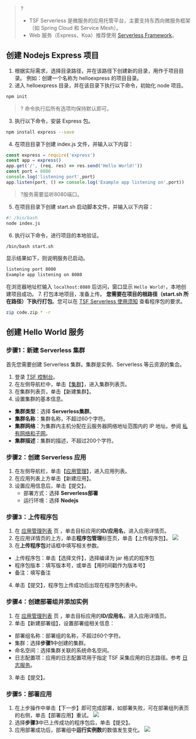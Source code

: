 >?
>- TSF Serverless 是微服务的应用托管平台，主要支持东西向微服务框架（如 Spring Cloud 和 Service Mesh）。
>- Web 服务（Express、Koa）推荐使用 [Serverless Framework](https://cloud.tencent.com/product/sls)。

## 创建 Nodejs Express 项目
1. 根据实际需求，选择目录路径，并在该路径下创建新的目录，用作于项目目录。
   例如：创建一个名称为 helloexpress 的项目目录。
2. 进入 helloexpress 目录，并在该目录下执行以下命令，初始化 node 项目。
```bash
npm init
```
 >? 命令执行后所有选项均保持默认即可。

3. 执行以下命令，安装 Express 包。
```bash
npm install express --save
```
4. 在项目目录下创建 index.js 文件，并输入以下内容：
```javascript
const express = require('express')
const app = express()
app.get('/', (req, res) => res.send('Hello World!'))
const port = 8080
console.log('listening port',port)
app.listen(port, () => console.log('Example app listening on',port))
```
 >?服务需要监听8080端口。

5.  在项目目录下创建 start.sh 启动脚本文件，并输入以下内容：
```bash
#! /bin/bash
node index.js
```
6.  执行以下命令，进行项目的本地验证。
```bash
/bin/bash start.sh
```
 显示结果如下，则说明服务已启动。
```bash
listening port 8080
Example app listening on 8080
```
 在浏览器地址栏输入 `localhost:8080` 后访问，窗口显示 `Hello World!`，本地创建项目成功。
7.  打包本地项目，准备上传。
**您需要在项目的根路径（start.sh 所在路径）下执行打包**。您可以在 [TSF  Serverless 使用须知](https://cloud.tencent.com/document/product/649/38960#.E4.B8.8A.E4.BC.A0.E7.A8.8B.E5.BA.8F.E5.8C.85.E8.A6.81.E6.B1.82) 查看程序包的要求。
```bash
zip code.zip * -r
```

## 创建 Hello World 服务

### 步骤1：新建 Serverless 集群

首先您需要创建 Serverless 集群。集群是实例、Serverless 等云资源的集合。

1. 登录 [TSF 控制台](https://console.cloud.tencent.com/tsf/index)。
2. 在左侧导航栏中，单击【[集群](https://console.cloud.tencent.com/tsf/cluster?rid=1)】，进入集群列表页。
3. 在集群列表页，单击【新建集群】。
4. 设置集群的基本信息。
 - **集群类型**：选择 **Serverless集群**。
 - **集群名称**：集群名称，不超过60个字符。
 - **集群网络**：为集群内主机分配在云服务器网络地址范围内的 IP 地址。参阅 [私有网络和子网](https://cloud.tencent.com/document/product/215/20046)。
 - **集群描述**：集群的描述，不超过200个字符。


### 步骤2：创建 Serverless 应用

1. 在左侧导航栏，单击【[应用管理](https://console.cloud.tencent.com/tsf/app?rid=1)】，进入应用列表。
2. 在应用列表上方单击【新建应用】。
3. 设置应用信息后，单击【提交】。
   - 部署方式：选择 **Serverless部署**
   - 运行环境：选择 **Nodejs** 
   

### 步骤3：上传程序包

1. 在 [应用管理列表](https://console.cloud.tencent.com/tsf/app) 页 ，单击目标应用的**ID/应用名**，进入应用详情页。
2. 在应用详情页的上方，单击**程序包管理**标签页，单击【上传程序包】。
![](https://main.qcloudimg.com/raw/2be5327d84d9b323e016d84085bbd36f.png)
3. 在**上传程序包**对话框中填写相关参数。
  - 上传程序包：单击【选择文件】，选择编译为 jar 格式的程序包
  - 程序包版本：填写版本号，或单击【用时间戳作为版本号】
  - 备注：填写备注  
4. 单击【提交】，程序包上传成功后出现在程序包列表中。

### 步骤4：创建部署组并添加实例
1. 在 [应用管理列表](https://console.cloud.tencent.com/tsf/app) 页 ，单击目标应用的**ID/应用名**，进入应用详情页。
2. 单击【新建部署组】，设置部署组相关信息：
  - 部署组名称：部署组的名称，不超过60个字符。
  - 集群：选择**步骤1**中创建的集群。
  - 命名空间：选择集群关联的系统命名空间。
  - 日志配置项：应用的日志配置项用于指定 TSF 采集应用的日志路径。参考 [日志服务](https://cloud.tencent.com/document/product/649/13697)。
3. 单击【提交】。

### 步骤5：部署应用
1. 在上步操作中单击【下一步】即可完成部署，如部署失败，可在部署组列表页的右侧，单击【部署应用】重试。
![](https://main.qcloudimg.com/raw/ee0e779344c6f058fd181fb24c8582bc.png)
2. 选择**步骤3**中已上传成功的程序包后，单击【提交】。
3. 应用部署成功后，部署组中**运行实例数**的数值发生变化。
![](https://main.qcloudimg.com/raw/8071674f9caf0a623058be7d5844e8e8.png)




